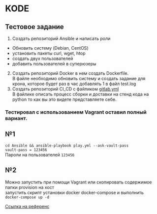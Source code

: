 # KODE
## Тестовое задание
1. Создать репозиторий Ansible и написать роли
 - Обновить систему (Debian, CentOS)
 - установить пакеты curl, wget, htop
 - создать двух пользователей
 - добавить пользователей в суперюзеры
2. Создать репозиторий Docker в нем создать Dockerfile. \
   В файле необходимо обновить систему и создать задание для крона, которое будет раз в час
   добавлять 1 в файл test.log
3. Создать репозиторий CI_CD с файликом [gitlab.yml](https://github.com/vedoff/KODE/blob/main/CI_CD/gitlab.yml) \
В файлике описать процесс сборки и доставки на стенд кода на python то как вы это видете представляете себе.
### Тестировал с использованием Vagrant оставил полный вариант.
## №1
`cd Ansible && ansible-playbook play.yml --ask-vault-pass`\
`vault-pass = 123456`\
Пароли на пользователей `123456`
## №2
Можно запустить при помощи Vagrant или скопировать содержимое папки provision на хост \
запустить скрипт установки docker docker-compose и выполнить \
`docker-compose up -d` 

[Ссылка на референс](https://ivan.bessarabov.ru/blog/how-to-run-cron-in-docker)
